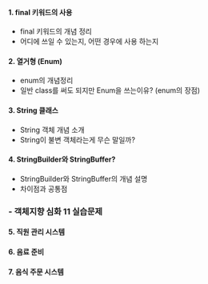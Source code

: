 #### 1. final 키워드의 사용
- final 키워드의 개념 정리
- 어디에 쓰일 수 있는지, 어떤 경우에 사용 하는지

#### 2. 열거형 (Enum)
- enum의 개념정리
- 일반 class를 써도 되지만 Enum을 쓰는이유? (enum의 장점)

#### 3. String 클래스
- String 객체 개념 소개
- String이 불변 객체라는게 무슨 말일까?

#### 4. StringBuilder와 StringBuffer?
- StringBuilder와 StringBuffer의 개념 설명
- 차이점과 공통점

### - 객체지향 심화 11 실습문제

#### 5. 직원 관리 시스템

#### 6. 음료 준비

#### 7. 음식 주문 시스템
